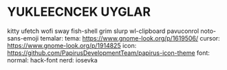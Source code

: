 # YUKLEECNCEK UYGLAR

kitty ufetch wofi sway fish-shell grim slurp wl-clipboard pavuconrol noto-sans-emoji
temalar:
  tema: https://www.gnome-look.org/p/1619506/
  cursor: https://www.gnome-look.org/p/1914825
  icon: https://github.com/PapirusDevelopmentTeam/papirus-icon-theme
font:
  normal:  hack-font
  nerd:    iosevka

